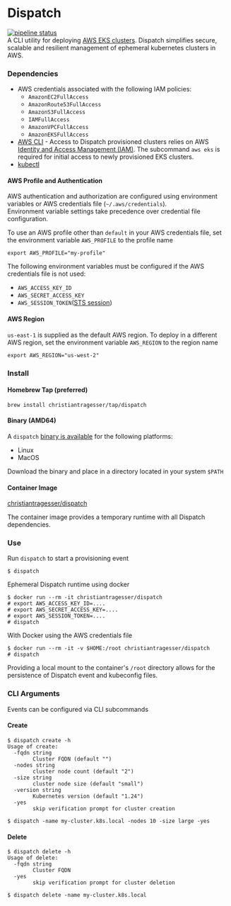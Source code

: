# Dispatch  
[![pipeline status](https://gitlab.com/christianTragesser/dispatch/badges/master/pipeline.svg)](https://gitlab.com/christianTragesser/dispatch/commits/master)  
A CLI utility for deploying [AWS EKS clusters](https://aws.amazon.com/eks/). Dispatch simplifies secure, scalable and resilient management of ephemeral kubernetes clusters in AWS.

### Dependencies
* AWS credentials associated with the following IAM policies:
  - `AmazonEC2FullAccess`
  - `AmazonRoute53FullAccess`
  - `AmazonS3FullAccess`
  - `IAMFullAccess`
  - `AmazonVPCFullAccess`
  - `AmazonEKSFullAccess`
* [AWS CLI](https://docs.aws.amazon.com/cli/latest/userguide/getting-started-install.html) - Access to Dispatch provisioned clusters relies on AWS [Identity and Access Management (IAM)](https://aws.amazon.com/iam/).  The subcommand `aws eks` is required for initial access to newly provisioned EKS clusters. 
* [kubectl](https://kubernetes.io/docs/tasks/tools/#kubectl)


#### AWS Profile and Authentication
AWS authentication and authorization are configured using environment variables or AWS credentials file (`~/.aws/credentials`).  
Environment variable settings take precedence over credential file configuration.

To use an AWS profile other than `default` in your AWS credentials file, set the environment variable `AWS_PROFILE` to the profile name
```
export AWS_PROFILE="my-profile"
```

The following environment variables must be configured if the AWS credentials file is not used:
  - `AWS_ACCESS_KEY_ID`
  - `AWS_SECRET_ACCESS_KEY`
  - `AWS_SESSION_TOKEN`([STS session](https://docs.aws.amazon.com/STS/latest/APIReference/welcome.html))  

#### AWS Region

`us-east-1` is supplied as the default AWS region.  To deploy in a different AWS region, set the environment variable `AWS_REGION` to the region name
```
export AWS_REGION="us-west-2"
```

### Install
#### Homebrew Tap (preferred)
```
brew install christiantragesser/tap/dispatch
```

#### Binary (AMD64)
A `dispatch` [binary is available](https://github.com/christianTragesser/dispatch/releases) for the following platforms: 
* Linux
* MacOS  

Download the binary and place in a directory located in your system `$PATH`

#### Container Image
[christiantragesser/dispatch](https://hub.docker.com/repository/docker/christiantragesser/dispatch)

The container image provides a temporary runtime with all Dispatch dependencies.  

### Use
Run `dispatch` to start a provisioning event
```
$ dispatch
```

Ephemeral Dispatch runtime using docker
```
$ docker run --rm -it christiantragesser/dispatch
# export AWS_ACCESS_KEY_ID=....
# export AWS_SECRET_ACCESS_KEY=....
# export AWS_SESSION_TOKEN=....
# dispatch
```

With Docker using the AWS credentials file
```
$ docker run --rm -it -v $HOME:/root christiantragesser/dispatch
# dispatch
```

Providing a local mount to the container's `/root` directory allows for the persistence of Dispatch event and kubeconfig files.

### CLI Arguments
Events can be configured via CLI subcommands
#### Create
```
$ dispatch create -h
Usage of create:
  -fqdn string
    	Cluster FQDN (default "")
  -nodes string
    	cluster node count (default "2")
  -size string
    	cluster node size (default "small")
  -version string
    	Kubernetes version (default "1.24")
  -yes
    	skip verification prompt for cluster creation
```
```
$ dispatch -name my-cluster.k8s.local -nodes 10 -size large -yes
```
#### Delete
```
$ dispatch delete -h
Usage of delete:
  -fqdn string
    	Cluster FQDN
  -yes
    	skip verification prompt for cluster deletion
```
```
$ dispatch delete -name my-cluster.k8s.local
```